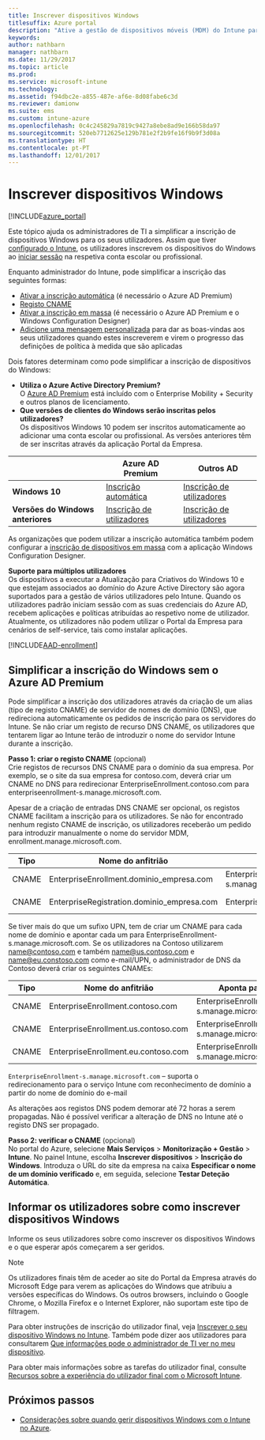 ```yaml
---
title: Inscrever dispositivos Windows
titlesuffix: Azure portal
description: "Ative a gestão de dispositivos móveis (MDM) do Intune para dispositivos Windows."
keywords: 
author: nathbarn
manager: nathbarn
ms.date: 11/29/2017
ms.topic: article
ms.prod: 
ms.service: microsoft-intune
ms.technology: 
ms.assetid: f94dbc2e-a855-487e-af6e-8d08fabe6c3d
ms.reviewer: damionw
ms.suite: ems
ms.custom: intune-azure
ms.openlocfilehash: 0c4c245829a7819c9427a8ebe8ad9e166b58da97
ms.sourcegitcommit: 520eb7712625e129b781e2f2b9fe16f9b9f3d08a
ms.translationtype: HT
ms.contentlocale: pt-PT
ms.lasthandoff: 12/01/2017
---
```

# <a name="enroll-windows-devices"></a>Inscrever dispositivos Windows

[!INCLUDE[azure_portal](./includes/azure_portal.md)]

Este tópico ajuda os administradores de TI a simplificar a inscrição de dispositivos Windows para os seus utilizadores. Assim que tiver [configurado o Intune](setup-steps.md), os utilizadores inscrevem os dispositivos do Windows ao [iniciar sessão](https://docs.microsoft.com/intune-user-help/enroll-your-device-in-intune-windows) na respetiva conta escolar ou profissional.  

Enquanto administrador do Intune, pode simplificar a inscrição das seguintes formas:
- [Ativar a inscrição automática](#enable-windows-10-automatic-enrollment) (é necessário o Azure AD Premium)
- [Registo CNAME](#simplify-windows-enrollment-without-azure-ad-premium)
- [Ativar a inscrição em massa](windows-bulk-enroll.md) (é necessário o Azure AD Premium e o Windows Configuration Designer)
- [Adicione uma mensagem personalizada](windows-enrollment-status.md) para dar as boas-vindas aos seus utilizadores quando estes inscreverem e virem o progresso das definições de política à medida que são aplicadas

Dois fatores determinam como pode simplificar a inscrição de dispositivos do Windows:

- **Utiliza o Azure Active Directory Premium?** <br>O [Azure AD Premium](https://docs.microsoft.com/azure/active-directory/active-directory-get-started-premium) está incluído com o Enterprise Mobility + Security e outros planos de licenciamento.
- **Que versões de clientes do Windows serão inscritas pelos utilizadores?** <br>Os dispositivos Windows 10 podem ser inscritos automaticamente ao adicionar uma conta escolar ou profissional. As versões anteriores têm de ser inscritas através da aplicação Portal da Empresa.

||**Azure AD Premium**|**Outros AD**|
|----------|---------------|---------------|  
|**Windows 10**|[Inscrição automática](#enable-windows-10-automatic-enrollment) |[Inscrição de utilizadores](#enable-windows-enrollment-without-azure-ad-premium)|
|**Versões do Windows anteriores**|[Inscrição de utilizadores](#enable-windows-enrollment-without-azure-ad-premium)|[Inscrição de utilizadores](#enable-windows-enrollment-without-azure-ad-premium)|

As organizações que podem utilizar a inscrição automática também podem configurar a [inscrição de dispositivos em massa](windows-bulk-enroll.md) com a aplicação Windows Configuration Designer.

**Suporte para múltiplos utilizadores**<br>
Os dispositivos a executar a Atualização para Criativos do Windows 10 e que estejam associados ao domínio do Azure Active Directory são agora suportados para a gestão de vários utilizadores pelo Intune. Quando os utilizadores padrão iniciam sessão com as suas credenciais do Azure AD, recebem aplicações e políticas atribuídas ao respetivo nome de utilizador. Atualmente, os utilizadores não podem utilizar o Portal da Empresa para cenários de self-service, tais como instalar aplicações.

[!INCLUDE[AAD-enrollment](./includes/win10-automatic-enrollment-aad.md)]

## <a name="simplify-windows-enrollment-without-azure-ad-premium"></a>Simplificar a inscrição do Windows sem o Azure AD Premium
Pode simplificar a inscrição dos utilizadores através da criação de um alias (tipo de registo CNAME) de servidor de nomes de domínio (DNS), que redireciona automaticamente os pedidos de inscrição para os servidores do Intune. Se não criar um registo de recurso DNS CNAME, os utilizadores que tentarem ligar ao Intune terão de introduzir o nome do servidor Intune durante a inscrição.

**Passo 1: criar o registo CNAME** (opcional)<br>
Crie registos de recursos DNS CNAME para o domínio da sua empresa. Por exemplo, se o site da sua empresa for contoso.com, deverá criar um CNAME no DNS para redirecionar EnterpriseEnrollment.contoso.com para enterpriseenrollment-s.manage.microsoft.com.

Apesar de a criação de entradas DNS CNAME ser opcional, os registos CNAME facilitam a inscrição para os utilizadores. Se não for encontrado nenhum registo CNAME de inscrição, os utilizadores receberão um pedido para introduzir manualmente o nome do servidor MDM, enrollment.manage.microsoft.com.

|Tipo|Nome do anfitrião|Aponta para|TTL|
|----------|---------------|---------------|---|
|CNAME|EnterpriseEnrollment.dominio_empresa.com|EnterpriseEnrollment-s.manage.microsoft.com| 1 hora|
|CNAME|EnterpriseRegistration.dominio_empresa.com|EnterpriseRegistration.windows.net|1 Hora|

Se tiver mais do que um sufixo UPN, tem de criar um CNAME para cada nome de domínio e apontar cada um para EnterpriseEnrollment-s.manage.microsoft.com. Se os utilizadores na Contoso utilizarem name@contoso.com e também name@us.contoso.com e name@eu.constoso.com como e-mail/UPN, o administrador de DNS da Contoso deverá criar os seguintes CNAMEs:

|Tipo|Nome do anfitrião|Aponta para|TTL|  
|----------|---------------|---------------|---|
|CNAME|EnterpriseEnrollment.contoso.com|EnterpriseEnrollment-s.manage.microsoft.com|1 hora|
|CNAME|EnterpriseEnrollment.us.contoso.com|EnterpriseEnrollment-s.manage.microsoft.com|1 hora|
|CNAME|EnterpriseEnrollment.eu.contoso.com|EnterpriseEnrollment-s.manage.microsoft.com| 1 hora|

`EnterpriseEnrollment-s.manage.microsoft.com` – suporta o redirecionamento para o serviço Intune com reconhecimento de domínio a partir do nome de domínio do e-mail

As alterações aos registos DNS podem demorar até 72 horas a serem propagadas. Não é possível verificar a alteração de DNS no Intune até o registo DNS ser propagado.

**Passo 2: verificar o CNAME** (opcional)<br>
No portal do Azure, selecione **Mais Serviços** > **Monitorização + Gestão** > **Intune**. No painel Intune, escolha **Inscrever dispositivos** > **Inscrição do Windows**. Introduza o URL do site da empresa na caixa **Especificar o nome de um domínio verificado** e, em seguida, selecione **Testar Deteção Automática**.

## <a name="tell-users-how-to-enroll-windows-devices"></a>Informar os utilizadores sobre como inscrever dispositivos Windows
Informe os seus utilizadores sobre como inscrever os dispositivos Windows e o que esperar após começarem a ser geridos.

> [!NOTE]
> Os utilizadores finais têm de aceder ao site do Portal da Empresa através do Microsoft Edge para verem as aplicações do Windows que atribuiu a versões específicas do Windows. Os outros browsers, incluindo o Google Chrome, o Mozilla Firefox e o Internet Explorer, não suportam este tipo de filtragem.

Para obter instruções de inscrição do utilizador final, veja [Inscrever o seu dispositivo Windows no Intune](https://docs.microsoft.com/intune-user-help/enroll-your-device-in-intune-windows). Também pode dizer aos utilizadores para consultarem [Que informações pode o administrador de TI ver no meu dispositivo](https://docs.microsoft.com/intune-user-help/what-can-your-it-administrator-see-when-you-enroll-your-device-in-intune-windows).

Para obter mais informações sobre as tarefas do utilizador final, consulte [Recursos sobre a experiência do utilizador final com o Microsoft Intune](end-user-educate.md).

## <a name="next-steps"></a>Próximos passos

- [Considerações sobre quando gerir dispositivos Windows com o Intune no Azure](/intune-classic/deploy-use/intune-on-azure.md).
